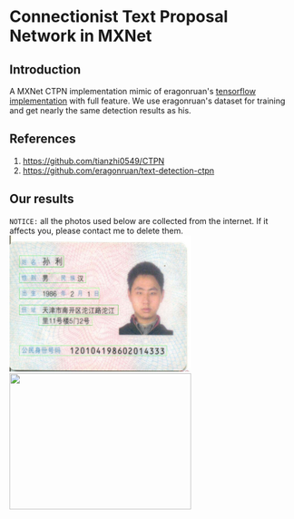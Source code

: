 # Connectionist Text Proposal Network in MXNet

## Introduction
A MXNet CTPN implementation mimic of eragonruan's [tensorflow implementation](https://github.com/eragonruan/text-detection-ctpn) with full feature. We use eragonruan's dataset for training and get nearly the same detection results as his.

## References
1. https://github.com/tianzhi0549/CTPN
2. https://github.com/eragonruan/text-detection-ctpn

## Our results
`NOTICE:` all the photos used below are collected from the internet. If it affects you, please contact me to delete them.
<img src="/results/demo.jpg" width=320 height=240 /><img src="/data/results/002.jpg" width=320 height=240 />